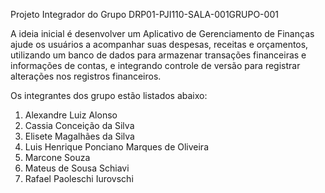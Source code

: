 Projeto Integrador do Grupo DRP01-PJI110-SALA-001GRUPO-001

A ideia inicial é desenvolver um Aplicativo de Gerenciamento de Finanças ajude os usuários a acompanhar suas despesas, receitas e orçamentos, utilizando um banco de dados para armazenar transações financeiras e informações de contas, e integrando controle de versão para registrar alterações nos registros financeiros.

Os integrantes dos grupo estão listados abaixo:

1. Alexandre Luiz Alonso
2. Cassia Conceição da Silva
3. Elisete Magalhães da Silva
4. Luis Henrique Ponciano Marques de Oliveira
5. Marcone Souza
6. Mateus de Sousa Schiavi
7. Rafael Paoleschi Iurovschi